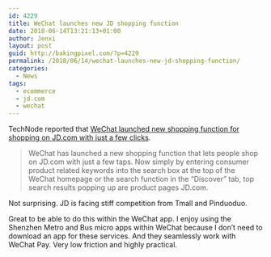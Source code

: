 ```yaml
---
id: 4229
title: WeChat launches new JD shopping function
date: 2018-06-14T13:21:13+01:00
author: Jenxi
layout: post
guid: http://bakingpixel.com/?p=4229
permalink: /2018/06/14/wechat-launches-new-jd-shopping-function/
categories:
  - News
tags:
  - ecommerce
  - jd.com
  - wechat
---
```

TechNode reported that [WeChat launched new shopping function for shopping on JD.com with just a few clicks](https://technode.com/2018/06/14/wechat-jd-shopping/).

> WeChat has launched a new shopping function that lets people shop on JD.com with just a few taps. Now simply by entering consumer product related keywords into the search box at the top of the WeChat homepage or the search function in the “Discover” tab, top search results popping up are product pages JD.com. 

Not surprising. JD is facing stiff competition from Tmall and Pinduoduo.

Great to be able to do this within the WeChat app. I enjoy using the Shenzhen Metro and Bus micro apps within WeChat because I don&#8217;t need to download an app for these services. And they seamlessly work with WeChat Pay. Very low friction and highly practical.